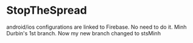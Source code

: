 # StopTheSpread
android/ios configurations are linked to Firebase. No need to do it.
Minh Durbin's 1st branch. Now my new branch changed to stsMinh
